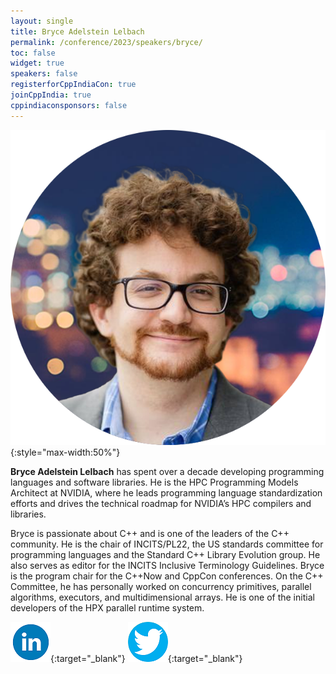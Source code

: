 ```yaml
---
layout: single
title: Bryce Adelstein Lelbach
permalink: /conference/2023/speakers/bryce/
toc: false
widget: true
speakers: false
registerforCppIndiaCon: true
joinCppIndia: true
cppindiaconsponsors: false
---
```

![Bryce Adelstein Lelbach](/conference/2023/graphics/speakers/bryce.png "Bryce Adelstein Lelbach"){:style="max-width:50%"}

**Bryce Adelstein Lelbach** has spent over a decade developing programming languages and software libraries. He is the HPC Programming Models Architect at NVIDIA, where he leads programming language standardization efforts and drives the technical roadmap for NVIDIA’s HPC compilers and libraries.

Bryce is passionate about C++ and is one of the leaders of the C++ community. He is the chair of INCITS/PL22, the US standards committee for programming languages and the Standard C++ Library Evolution group. He also serves as editor for the INCITS Inclusive Terminology Guidelines. Bryce is the program chair for the C++Now and CppCon conferences. On the C++ Committee, he has personally worked on concurrency primitives, parallel algorithms, executors, and multidimensional arrays. He is one of the initial developers of the HPX parallel runtime system.

[![Bryce Adelstein Lelbach](/assets/images/linkedin.png "Bryce Adelstein Lelbach")](https://www.linkedin.com/in/brycelelbach/){:target="_blank"}
[![Bryce Adelstein Lelbach](/assets/images/twitter.png "Bryce Adelstein Lelbach")](https://twitter.com/blelbach){:target="_blank"}
<pre>











































</pre>